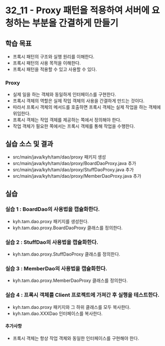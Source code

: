 # 32_11 - Proxy 패턴을 적용하여 서버에 요청하는 부분을 간결하게 만들기

## 학습 목표

- 프록시 패턴의 구조와 실행 원리를 이해한다.
- 프록시 패턴의 사용 목적을 이해한다.
- 프록시 패턴을 적용할 수 있고 사용할 수 있다.

### Proxy

- 실제 일을 하는 객체와 동일하게 인터페이스를 구현한다.
- 프록시 객체의 역할은 실제 작업 객체의 사용을 간결하게 만드는 것이다.
- 따라서 프록시 객체의 메서드를 호출하면 프록시 객체는 실제 작업을 하는 객체에 위임한다.
- 프록시 객체는 작업 객체를 제공하는 쪽에서 정의해야 한다.
- 작업 객체가 필요한 쪽에서는 프록시 객체를 통해 작업을 수행한다.

## 실습 소스 및 결과

- src/main/java/kyh/tam/dao/proxy 패키지 생성
- src/main/java/kyh/tam/dao/proxy/BoardDaoProxy.java 추가
- src/main/java/kyh/tam/dao/proxy/StuffDaoProxy.java 추가
- src/main/java/kyh/tam/dao/proxy/MemberDaoProxy.java 추가

## 실습

### 실습 1 : BoardDao의 사용법을 캡슐화한다.

- kyh.tam.dao.proxy 패키지를 생성한다.
- kyh.tam.dao.proxy.BoardDaoProxy 클래스를 정의한다.

### 실습 2 : StuffDao의 사용법을 캡슐화한다.

- kyh.tam.dao.proxy.StuffDaoProxy 클래스를 정의한다.

### 실습 3 : MemberDao의 사용법을 캡슐화한다.

- kyh.tam.dao.proxy.MemberDaoProxy 클래스를 정의한다.

### 실습 4 : 프록시 객체를 Client 프로젝트에 가져간 후 실행을 테스트한다.

- kyh.tam.dao.proxy 패키지와 그 하위 클래스를 모두 복사한다.
- kyh.tam.dao.XXXDao 인터페이스를 복사한다.


#### 추가사항
- 프록시 객체는 항상 작업 객체와 동일한 인터페이스를 구현해야 한다.